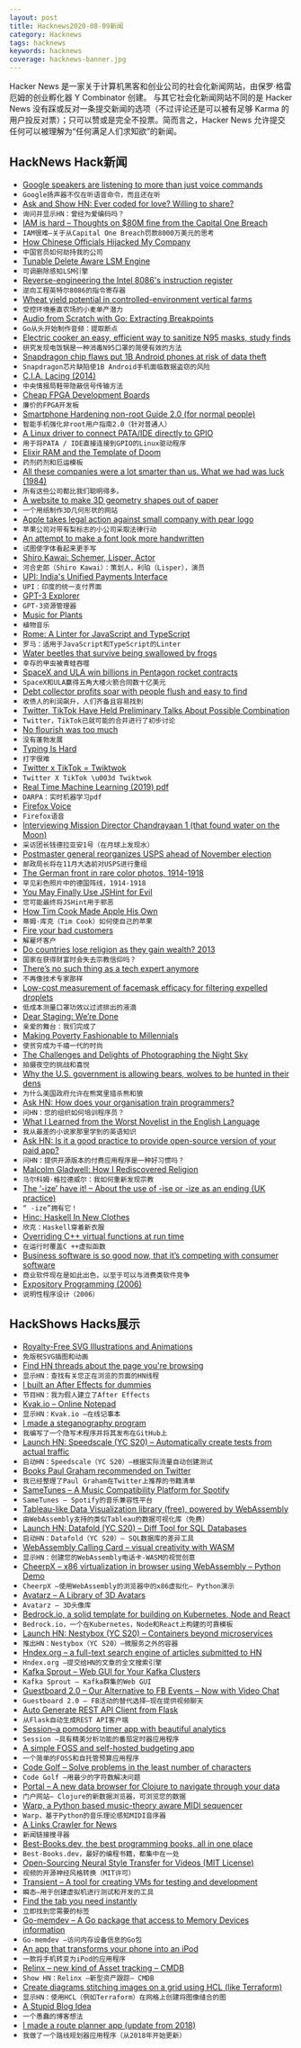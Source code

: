```yaml
---
layout: post
title: Hacknews2020-08-09新闻
category: Hacknews
tags: hacknews
keywords: hacknews
coverage: hacknews-banner.jpg
---
```


Hacker News 是一家关于计算机黑客和创业公司的社会化新闻网站，由保罗·格雷厄姆的创业孵化器 Y Combinator 创建。
与其它社会化新闻网站不同的是 Hacker News 没有踩或反对一条提交新闻的选项（不过评论还是可以被有足够 Karma 的用户投反对票）；只可以赞或是完全不投票。简而言之，Hacker News 允许提交任何可以被理解为“任何满足人们求知欲”的新闻。

## HackNews Hack新闻


- [Google speakers are listening to more than just voice commands](https://www.protocol.com/google-smart-speaker-alarm-adt)
- `Google扬声器不仅在听语音命令，而且还在听`
- [Ask and Show HN: Ever coded for love? Willing to share?](item?id=24091577)
- `询问并显示HN：曾经为爱编码吗？`
- [IAM is hard – Thoughts on $80M fine from the Capital One Breach](https://twitter.com/kmcquade3/status/1291801858676228098)
- `IAM很难–关于从Capital One Breach罚款8000万美元的思考`
- [How Chinese Officials Hijacked My Company](https://www.wsj.com/articles/how-chinese-officials-hijacked-my-company-11596233617)
- `中国官员如何劫持我的公司`
- [Tunable Delete Aware LSM Engine](https://disc-projects.bu.edu/lethe/)
- `可调删除感知LSM引擎`
- [Reverse-engineering the Intel 8086's instruction register](http://www.righto.com/2020/08/latches-inside-reverse-engineering.html)
- `逆向工程英特尔8086的指令寄存器`
- [Wheat yield potential in controlled-environment vertical farms](https://www.pnas.org/content/early/2020/07/21/2002655117)
- `受控环境垂直农场的小麦单产潜力`
- [Audio from Scratch with Go: Extracting Breakpoints](https://dylanmeeus.github.io/posts/audio-from-scratch-pt7/)
- `Go从头开始制作音频：提取断点`
- [Electric cooker an easy, efficient way to sanitize N95 masks, study finds](https://news.illinois.edu/view/6367/143865832)
- `研究发现电饭锅是一种消毒N95口罩的简便有效的方法`
- [Snapdragon chip flaws put 1B Android phones at risk of data theft](https://arstechnica.com/information-technology/2020/08/snapdragon-chip-flaws-put-1-billion-android-phones-at-risk-of-data-theft/)
- `Snapdragon芯片缺陷使1B Android手机面临数据盗窃的风险`
- [C.I.A. Lacing (2014)](https://www.fieggen.com/shoelace/cialacing.htm)
- `中央情报局鞋带隐蔽信号传输方法`
- [Cheap FPGA Development Boards](https://joelw.id.au/FPGA/CheapFPGADevelopmentBoards)
- `廉价的FPGA开发板`
- [Smartphone Hardening non-root Guide 2.0 (for normal people)](https://dev.lemmy.ml/post/38770)
- `智能手机强化非root用户指南2.0（针对普通人）`
- [A Linux driver to connect PATA/IDE directly to GPIO](https://github.com/Manawyrm/pata-gpio)
- `用于将PATA / IDE直接连接到GPIO的Linux驱动程序`
- [Elixir RAM and the Template of Doom](https://www.evanmiller.org/elixir-ram-and-the-template-of-doom.html)
- `药剂药剂和厄运模板`
- [All these companies were a lot smarter than us. What we had was luck (1984)](https://www.atariarchives.org/deli/homebrew_and_how_the_apple.php)
- `所有这些公司都比我们聪明得多。`
- [A website to make 3D geometry shapes out of paper](https://felixboiii.github.io/paper-plotter/)
- `一个用纸制作3D几何形状的网站`
- [Apple takes legal action against small company with pear logo](https://www.iphoneincanada.ca/news/apple-legal-action-pear-logo/)
- `苹果公司对带有梨标志的小公司采取法律行动`
- [An attempt to make a font look more handwritten](https://jvns.ca/blog/2020/08/08/handwritten-font/)
- `试图使字体看起来更手写`
- [Shiro Kawai: Schemer, Lisper, Actor](item?id=24089601)
- `河合史郎（Shiro Kawai）：策划人，利珀（Lisper），演员`
- [UPI: India's Unified Payments Interface](https://the-other-side.blog/upi-the-basics/)
- `UPI：印度的统一支付界面`
- [GPT-3 Explorer](https://belay-labs.github.io/gpt-explorer/introducing-gpt-explorer)
- `GPT-3资源管理器`
- [Music for Plants](https://reallifemag.com/music-for-plants/)
- `植物音乐`
- [Rome: A Linter for JavaScript and TypeScript](https://romefrontend.dev/blog/2020/08/08/introducing-rome.html)
- `罗马：适用于JavaScript和TypeScript的Linter`
- [Water beetles that survive being swallowed by frogs](https://www.scientificamerican.com/article/after-being-swallowed-alive-water-beetle-stages-backdoor-escape-from-frogs-gut/)
- `幸存的甲虫被青蛙吞噬`
- [SpaceX and ULA win billions in Pentagon rocket contracts](https://www.cnbc.com/2020/08/07/spacex-and-ula-win-2022-pentagon-rocket-launch-contracts.html)
- `SpaceX和ULA赢得五角大楼火箭合同数十亿美元`
- [Debt collector profits soar with people flush and easy to find](https://www.bloomberg.com/news/articles/2020-08-07/debt-collector-profits-soar-with-people-flush-and-easy-to-find)
- `收债人的利润飙升，人们齐备且容易找到`
- [Twitter, TikTok Have Held Preliminary Talks About Possible Combination](https://www.wsj.com/articles/twitter-tiktok-have-held-preliminary-talks-about-possible-combination-11596925449)
- `Twitter，TikTok已就可能的合并进行了初步讨论`
- [No flourish was too much](https://www.lrb.co.uk/the-paper/v42/n16/bridget-alsdorf/no-flourish-was-too-much)
- `没有蓬勃发展`
- [Typing Is Hard](https://typing-is-hard.ch/)
- `打字很难`
- [Twitter x TikTok = Twiktwok](https://twiktwok.github.io/)
- `Twitter X TikTok \u003d Twiktwok`
- [Real Time Machine Learning (2019) pdf](https://www.darpa.mil/attachments/Real%20Time%20Machine%20Learning%20Proposers%20Day_v3.pdf)
- `DARPA：实时机器学习pdf`
- [Firefox Voice](https://voice.mozilla.org/firefox-voice/)
- `Firefox语音`
- [Interviewing Mission Director Chandrayaan 1 (that found water on the Moon)](https://jatan.space/interviewing-isro-chandrayaan-1-mission-director/)
- `采访团长钱德拉亚安1号（在月球上发现水）`
- [Postmaster general reorganizes USPS ahead of November election](https://www.axios.com/postmaster-general-usps-vote-mail-71f9fdd1-d0db-443e-a8cb-8ceb90a795cf.html)
- `邮政局长将在11月大选前对USPS进行重组`
- [The German front in rare color photos, 1914-1918](https://rarehistoricalphotos.com/hans-hildenbrand-german-front-in-rare-color-photos-1914-1918/)
- `罕见彩色照片中的德国阵线，1914-1918`
- [You May Finally Use JSHint for Evil](http://mikepennisi.com/blog/2020/you-may-finally-use-jshint-for-evil/)
- `您可能最终将JSHint用于邪恶`
- [How Tim Cook Made Apple His Own](https://www.wsj.com/articles/tim-cook-apple-steve-jobs-trump-china-iphone-ipad-apps-smartphone-11596833902)
- `蒂姆·库克（Tim Cook）如何使自己的苹果`
- [Fire your bad customers](https://www.preetamnath.com/blog/fire-your-bad-customers)
- `解雇坏客户`
- [Do countries lose religion as they gain wealth? 2013](https://www.cbc.ca/news/world/do-countries-lose-religion-as-they-gain-wealth-1.1310451)
- `国家在获得财富时会失去宗教信仰吗？ `
- [There’s no such thing as a tech expert anymore](http://www.wired.com/story/theres-no-such-thing-as-a-tech-expert-anymore)
- `不再像技术专家那样`
- [Low-cost measurement of facemask efficacy for filtering expelled droplets](https://advances.sciencemag.org/content/early/2020/08/07/sciadv.abd3083)
- `低成本测量口罩功效以过滤排出的液滴`
- [Dear Staging: We’re Done](https://devops.com/dear-staging-were-done/)
- `亲爱的舞台：我们完成了`
- [Making Poverty Fashionable to Millennials](https://jayriverlong.github.io/2020/08/08/poverty.html)
- `使贫穷成为千禧一代的时尚`
- [The Challenges and Delights of Photographing the Night Sky](https://www.atlasobscura.com/articles/dark-sky-photographs)
- `拍摄夜空的挑战和喜悦`
- [Why the U.S. government is allowing bears, wolves to be hunted in their dens](https://www.nationalgeographic.com/animals/2020/08/new-hunting-rules-alaska-national-preserves/)
- `为什么美国政府允许在熊窝里猎杀熊和狼`
- [Ask HN: How does your organisation train programmers?](item?id=24097348)
- `问HN：您的组织如何培训程序员？`
- [What I Learned from the Worst Novelist in the English Language](https://newrepublic.com/article/158761/learned-worst-novelist-english-language)
- `我从最差的小说家那里学到的英语知识`
- [Ask HN: Is it a good practice to provide open-source version of your paid app?](item?id=24097763)
- `问HN：提供开源版本的付费应用程序是一种好习惯吗？`
- [Malcolm Gladwell: How I Rediscovered Religion](https://relevantmagazine.com/life5/malcolm-gladwell-how-i-rediscovered-faith/)
- `马尔科姆·格拉德威尔：我如何重新发现宗教`
- [The ‘-ize’ have it! – About the use of -ise or -ize as an ending (UK practice)](http://www.metadyne.co.uk/ize.html)
- `“ -ize”拥有它！ `
- [Hinc: Haskell In New Clothes](https://github.com/serras/hinc)
- `欣克：Haskell穿着新衣服`
- [Overriding C++ virtual functions at run time](https://blog.visionappster.com/2020/08/06/overriding-virtual-functions-at-run-time/)
- `在运行时覆盖C ++虚拟函数`
- [Business software is so good now, that it’s competing with consumer software](https://shankarganesh.blog/2020/03/31/business-software-is-so-good-now-that-its-competing-with-consumer-software/)
- `商业软件现在是如此出色，以至于可以与消费类软件竞争`
- [Expository Programming (2006)](http://archive.vector.org.uk/art10000980)
- `说明性程序设计（2006）`


## HackShows Hacks展示

- [ Royalty-Free SVG Illustrations and Animations](https://www.pixeltrue.com/free-illustrations)
- `免版税SVG插图和动画`
- [ Find HN threads about the page you're browsing](https://github.com/pinoceniccola/what-hn-says-webext)
- `显示HN：查找有关您正在浏览的页面的HN线程`
- [ I built an After Effects for dummies](https://storycreatorapp.com)
- `节目HN：我为假人建立了After Effects`
- [ Kvak.io – Online Notepad](http://kvak.io/?n=intro)
- `显示HN：Kvak.io –在线记事本`
- [ I made a steganography program](https://github.com/JHurst97/SteganograhyProject.git)
- `我编写了一个隐写术程序并将其发布在GitHub上`
- [Launch HN: Speedscale (YC S20) – Automatically create tests from actual traffic](item?id=24060799)
- `启动HN：Speedscale（YC S20）–根据实际流量自动创建测试`
- [ Books Paul Graham recommended on Twitter](https://www.readthistwice.com/person/paul-graham)
- `我已经整理了Paul Graham在Twitter上推荐的书籍清单`
- [ SameTunes – A Music Compatibility Platform for Spotify](https://sametunes.com/)
- `SameTunes – Spotify的音乐兼容性平台`
- [ Tableau-like Data Visualization library (free), powered by WebAssembly](https://muzejs.org)
- `由WebAssembly支持的类似Tableau的数据可视化库（免费）`
- [Launch HN: Datafold (YC S20) – Diff Tool for SQL Databases](item?id=24071955)
- `启动HN：Datafold（YC S20）– SQL数据库的差异工具`
- [ WebAssembly Calling Card – visual creativity with WASM](https://wacc.rancidbacon.com/)
- `显示HN：创建您的WebAssembly电话卡-WASM的视觉创意`
- [ CheerpX – x86 virtualization in browser using WebAssembly – Python Demo](https://www.leaningtech.com/pages/pythondemo.html)
- `CheerpX –使用WebAssembly的浏览器中的x86虚拟化– Python演示`
- [ Avatarz – A Library of 3D Avatars](https://www.avatarz.design/)
- `Avatarz – 3D头像库`
- [ Bedrock.io, a solid template for building on Kubernetes, Node and React](https://bedrock.io/)
- `Bedrock.io，一个在Kubernetes，Node和React上构建的可靠模板`
- [Launch HN: Nestybox (YC S20) – Containers beyond microservices](item?id=24084758)
- `推出HN：Nestybox（YC S20）–微服务之外的容器`
- [ Hndex.org – a full-text search engine of articles submitted to HN](https://hndex.org/)
- `Hndex.org –提交给HN的文章的全文搜索引擎`
- [ Kafka Sprout – Web GUI for Your Kafka Clusters](https://github.com/oslabs-beta/Kafka-Sprout)
- `Kafka Sprout – Kafka群集的Web GUI`
- [ Guestboard 2.0 – Our Alternative to FB Events – Now with Video Chat](https://guestboard.co)
- `Guestboard 2.0 – FB活动的替代选择–现在提供视频聊天`
- [ Auto Generate REST API Client from Flask](https://github.com/revalo/sharp)
- `从Flask自动生成REST API客户端`
- [ Session–a pomodoro timer app with beautiful analytics](https://www.stayinsession.com)
- `Session –具有精美分析功能的番茄定时器应用程序`
- [ A simple FOSS and self-hosted budgeting app](https://github.com/inoda/ontrack)
- `一个简单的FOSS和自托管预算应用程序`
- [ Code Golf – Solve problems in the least number of characters](https://code.golf)
- `Code Golf –用最少的字符数解决问题`
- [ Portal – A new data browser for Clojure to navigate through your data](https://djblue.github.io/portal/)
- `门户网站– Clojure的新数据浏览器，可浏览您的数据`
- [ Warp, a Python based music-theory aware MIDI sequencer](http://warpseq.com)
- `Warp，基于Python的音乐理论感知MIDI音序器`
- [ A Links Crawler for News](https://github.com/egcodes/aristotle)
- `新闻链接搜寻器`
- [ Best-Books.dev, the best programming books, all in one place](https://www.best-books.dev)
- `Best-Books.dev，最好的编程书籍，都集中在一处`
- [ Open-Sourcing Neural Style Transfer for Videos (MIT License)](https://github.com/gordicaleksa/pytorch-naive-video-nst)
- `视频的开源神经风格转换（MIT许可）`
- [ Transient – A tool for creating VMs for testing and development](https://github.com/alschwalm/transient)
- `瞬态–用于创建虚拟机进行测试和开发的工具`
- [ Find the tab you need instantly](https://www.reddit.com/r/webdev/comments/i60ul6/find_the_tab_you_need_instantly/)
- `立即找到您需要的标签`
- [ Go-memdev – A Go package that access to Memory Devices information](https://github.com/bitcav/go-memdev)
- `Go-memdev –访问内存设备信息的Go包`
- [ An app that transforms your phone into an iPod](https://testflight.apple.com/join/1BHkrtFP)
- `一款将手机转变为iPod的应用程序`
- [ Relinx – new kind of Asset tracking – CMDB](https://relinx.io?ref=HN)
- `Show HN：Relinx –新型资产跟踪– CMDB`
- [ Create diagrams stitching images on a grid using HCL (like Terraform)](https://github.com/lucasepe/jumble/)
- `显示HN：使用HCL（例如Terraform）在网格上创建将图像缝合的图`
- [ A Stupid Blog Idea](https://jtbiggle.net/)
- `一个愚蠢的博客想法`
- [ I made a route planner app (update from 2018)](item?id=24097964)
- `我做了一个路线规划器应用程序（从2018年开始更新）`

